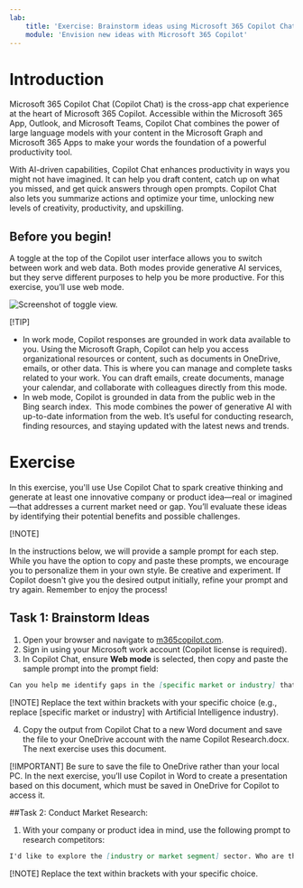```yaml
---
lab:
    title: 'Exercise: Brainstorm ideas using Microsoft 365 Copilot Chat'
    module: 'Envision new ideas with Microsoft 365 Copilot'
---
```


# Introduction

Microsoft 365 Copilot Chat (Copilot Chat) is the cross-app chat experience at the heart of Microsoft 365 Copilot. Accessible within the Microsoft 365 App, Outlook, and Microsoft Teams, Copilot Chat combines the power of large language models with your content in the Microsoft Graph and Microsoft 365 Apps to make your words the foundation of a powerful productivity tool.

With AI-driven capabilities, Copilot Chat enhances productivity in ways you might not have imagined. It can help you draft content, catch up on what you missed, and get quick answers through open prompts. Copilot Chat also lets you summarize actions and optimize your time, unlocking new levels of creativity, productivity, and upskilling.

## Before you begin!

A toggle at the top of the Copilot user interface allows you to switch between work and web data. Both modes provide generative AI services, but they serve different purposes to help you be more productive. For this exercise, you’ll use web mode.

![Screenshot of toggle view.](/Labs/Media/toggle.png)

[!TIP]
- In work mode, Copilot responses are grounded in work data available to you. Using the Microsoft Graph, Copilot can help you access organizational resources or content, such as documents in OneDrive, emails, or other data. This is where you can manage and complete tasks related to your work. You can draft emails, create documents, manage your calendar, and collaborate with colleagues directly from this mode.
- In web mode, Copilot is grounded in data from the public web in the Bing search index.  This mode combines the power of generative AI with up-to-date information from the web. It’s useful for conducting research, finding resources, and staying updated with the latest news and trends.

# Exercise

In this exercise, you'll use Use Copilot Chat to spark creative thinking and generate at least one innovative company or product idea—real or imagined—that addresses a current market need or gap. You’ll evaluate these ideas by identifying their potential benefits and possible challenges.

[!NOTE]

In the instructions below, we will provide a sample prompt for each step. While you have the option to copy and paste these prompts, we encourage you to personalize them in your own style. Be creative and experiment. If Copilot doesn't give you the desired output initially, refine your prompt and try again. Remember to enjoy the process!

## Task 1: Brainstorm Ideas

1. Open your browser and navigate to [m365copilot.com](https://m365copilot.com).
2. Sign in using your Microsoft work account (Copilot license is required).
3. In Copilot Chat, ensure **Web mode** is selected, then copy and paste the sample prompt into the prompt field:


```md
Can you help me identify gaps in the [specific market or industry] that could be potential opportunities for a new product or company? I’m looking for underserved areas or emerging trends that could be capitalized on.
```
[!NOTE]
Replace the text within brackets with your specific choice (e.g., replace [specific market or industry] with Artificial Intelligence industry).

4. Copy the output from Copilot Chat to a new Word document and save the file to your OneDrive account with the name Copilot Research.docx. The next exercise uses this document.

[!IMPORTANT]
Be sure to save the file to OneDrive rather than your local PC. In the next exercise, you’ll use Copilot in Word to create a presentation based on this document, which must be saved in OneDrive for Copilot to access it.

##Task 2: Conduct Market Research:

1. With your company or product idea in mind, use the following prompt to research competitors:

```md
I'd like to explore the [industry or market segment] sector. Who are the key competitors?
```
[!NOTE]
Replace the text within brackets with your specific choice.

